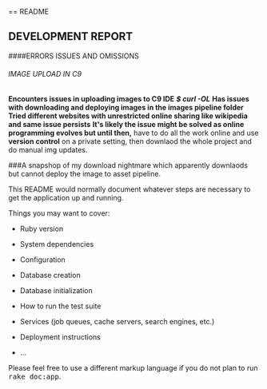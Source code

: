 == README

## DEVELOPMENT REPORT
####ERRORS ISSUES AND OMISSIONS
###### IMAGE UPLOAD IN C9
**Encounters issues in uploading images to C9 IDE**
***$ curl -OL*** **Has issues with downloading and deploying images in the images pipeline folder**
**Tried different websites with unrestricted online sharing like wikipedia and same issue persists**
**It's likely the issue might be solved as online programming evolves but until then,** have to do all the work 
online and use **version control** on a private setting, then downlaod the whole project and do manual img updates.

###A snapshop of my download nightmare which apparently downlaods but cannot deploy the image to asset pipeline. 

This README would normally document whatever steps are necessary to get the
application up and running.

Things you may want to cover:

* Ruby version

* System dependencies

* Configuration

* Database creation

* Database initialization

* How to run the test suite

* Services (job queues, cache servers, search engines, etc.)

* Deployment instructions

* ...


Please feel free to use a different markup language if you do not plan to run
<tt>rake doc:app</tt>.
